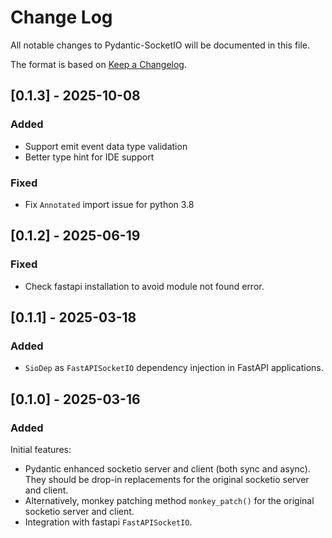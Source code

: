 # Change Log

All notable changes to Pydantic-SocketIO will be documented in this file.

The format is based on [Keep a Changelog](https://keepachangelog.com/en/1.1.0/).



## [0.1.3] - 2025-10-08

### Added

- Support emit event data type validation
- Better type hint for IDE support

### Fixed

- Fix `Annotated` import issue for python 3.8



## [0.1.2] - 2025-06-19

### Fixed

- Check fastapi installation to avoid module not found error.



## [0.1.1] - 2025-03-18

### Added

- `SioDep` as `FastAPISocketIO` dependency injection in FastAPI applications.



## [0.1.0] - 2025-03-16

### Added

Initial features:

- Pydantic enhanced socketio server and client (both sync and async). They should be drop-in replacements for the original socketio server and client.
- Alternatively, monkey patching method `monkey_patch()` for the original socketio server and client.
- Integration with fastapi `FastAPISocketIO`.

